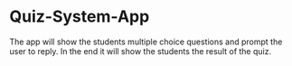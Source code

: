 # Quiz-System-App
The app will show the students multiple choice questions and prompt the user to reply. In the end it will show the students the result of the quiz.
